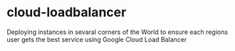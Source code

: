 # cloud-loadbalancer
Deploying instances in sevaral corners of the World to ensure each regions user gets the best service using Google Cloud Load Balancer

